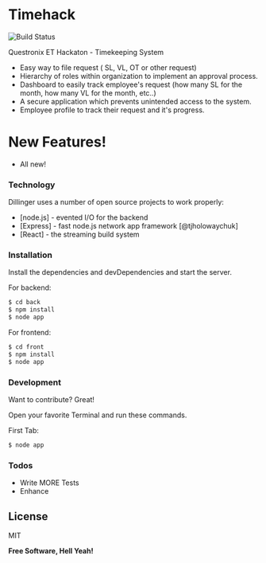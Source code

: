 # Timehack

![Build Status](https://travis-ci.org/joemccann/dillinger.svg?branch=master)

Questronix ET Hackaton - Timekeeping System 

  - Easy way to file request ( SL, VL, OT or other request)
  - Hierarchy of roles within organization to implement an approval process.
  - Dashboard to easily track employee's request (how many SL for the month, how many VL for the month, etc..)
  - A secure application which prevents unintended access to the system.
  - Employee profile to track their request and it's progress.

# New Features!

  - All new!

### Technology

Dillinger uses a number of open source projects to work properly:

* [node.js] - evented I/O for the backend
* [Express] - fast node.js network app framework [@tjholowaychuk]
* [React] - the streaming build system

### Installation

Install the dependencies and devDependencies and start the server.

For backend:

```sh
$ cd back
$ npm install
$ node app
```

For frontend:

```sh
$ cd front
$ npm install
$ node app
```




### Development

Want to contribute? Great!

Open your favorite Terminal and run these commands.

First Tab:
```sh
$ node app
```

### Todos

 - Write MORE Tests
 - Enhance 

License
----

MIT


**Free Software, Hell Yeah!**

